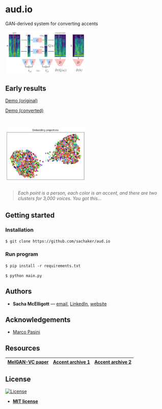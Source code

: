 # **aud.io**
GAN-derived system for converting accents


<img src="https://github.com/sachaker/aud.io/blob/master/data/img/spectrogram.png" width="50%">


  

## Early results

[Demo (original)](data/cpsyn-sacha_voiceTest.wav)

[Demo (converted)](data/sacha_voiceTest-vcto-spongebob.wav)

&nbsp;

<img src="https://github.com/sachaker/aud.io/blob/master/data/img/accents.png" width="50%">

> ###### Each point is a person, each color is an accent, and there are two clusters for 3,000 voices. You got this...


## Getting started

### Installation

```$ git clone https://github.com/sachaker/aud.io```

### Run program

```$ pip install -r requirements.txt```

```$ python main.py```

## Authors
- **Sacha McElligott** — [email](mailto:sacha@nyu.edusubject=[GitHub]%20Source%20Han%20Sans), [LinkedIn](https://www.linkedin.com/in/sacha-mcelligott-136a78a9/), [website](https://sachaker.github.io)

## Acknowledgements
- [Marco Pasini](https://towardsdatascience.com/@marco.pasini)

## Resources
[MelGAN-VC paper](https://arxiv.org/pdf/1910.03713.pdf) | [Accent archive 1](http://accent.gmu.edu/soundtracks/) | [Accent archive 2](http://festvox.org/cmu_arctic/cmu_arctic/)
--- | --- | ---

## License

[![License](http://img.shields.io/:license-mit-blue.svg?style=flat-square)](http://badges.mit-license.org)

- **[MIT license](http://opensource.org/licenses/mit-license.php)**
